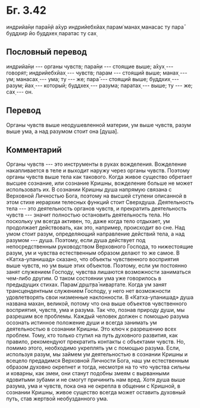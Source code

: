 # Бг. 3.42

индрийа̄н̣и пара̄н̣й а̄хур индрийебхйах̣ парам̇ манах̣ манасас ту пара̄ буддхир
йо буддхех̣ паратас ту сах̣

## Пословный перевод

индрийа̄н̣и --- органы чувств; пара̄н̣и --- стоящие выше; а̄хух̣ --- говорят;
индрийебхйах̣ --- чувств; парам --- стоящий выше; манах̣ --- ум; манасах̣
--- ума; ту --- же; пара̄ --- стоящий выше; буддхих̣ --- разум; йах̣ ---
который; буддхех̣ --- разума; паратах̣ --- выше; ту --- же; сах̣ --- он.

## Перевод

Органы чувств выше неодушевленной материи, ум выше чувств, разум выше
ума, а над разумом стоит она \[душа\].

## Комментарий

Органы чувств --- это инструменты в руках вожделения. Вожделение
накапливается в теле и выходит наружу через органы чувств. Поэтому
органы чувств выше тела как такового. Когда живое существо обретает
высшее сознание, или сознание Кришны, вожделение больше не может
использовать их. В сознании Кришны душа напрямую связана с Верховной
Личностью Бога, поэтому на высшей ступени описанной в этом стихе
иерархии телесных функций стоит Сверхдуша. Деятельность тела --- это
деятельность органов чувств, и прекратить деятельность чувств --- значит
полностью остановить деятельность тела. Но поскольку ум всегда активен,
то, даже когда тело отдыхает, ум продолжает действовать, как это,
например, происходит во сне. Над умом стоит разум, определяющий
направление действий тела, а над разумом --- душа. Поэтому, если душа
действует под непосредственным руководством Верховного Господа, то
нижестоящие разум, ум и чувства естественным образом делают то же самое.
В «Катха-упанишад» сказано, что объекты чувственного восприятия выше
чувств, но ум выше этих объектов. Поэтому, если ум постоянно занят
служением Господу, чувства лишаются возможности заниматься чем-либо
другим. О таком состоянии ума уже говорилось в предыдущих стихах. Парам̇
др̣шт̣ва̄ нивартате. Когда ум занят трансцендентным служением Господу, у
него нет возможности удовлетворять свои низменные наклонности. В
«Катха-упанишад» душа названа махан, великой, потому что она выше
объектов чувственного восприятия, чувств, ума и разума. Так что, познав
природу души, мы разрешим все проблемы. Каждый человек должен с помощью
разума осознать истинное положение души и всегда занимать ум
деятельностью в сознании Кришны. Это ключ к разрешению всех проблем.
Тому, кто только ступил на путь духовного развития, как правило,
рекомендуют прекратить контакты с объектами чувств. Но, помимо этого,
необходимо укреплять ум с помощью разума. Если, используя разум, мы
займем ум деятельностью в сознании Кришны и всецело предадимся Верховной
Личности Бога, наш ум естественным образом духовно окрепнет и тогда,
несмотря на то что чувства сильны и коварны, как змеи, они станут
подобны змеям с вырванными ядовитыми зубами и не смогут причинить нам
вред. Хотя душа выше разума, ума и чувств, пока она не окрепла в общении
с Кришной, в сознании Кришны, живое существо всегда может оставить
духовный путь, став жертвой необузданного ума.
